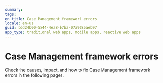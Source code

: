 ```yaml
---
summary:
tags:
en_title: Case Management framework errors
locale: en-us
guid: bdd24b00-5544-4ea8-b7ba-07a9685aeb97
app_type: traditional web apps, mobile apps, reactive web apps
---
```


# Case Management framework errors

Check the causes, impact, and how to fix Case Management framework errors in the following pages.

